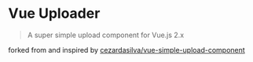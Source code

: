 # Vue Uploader


> A super simple upload component for Vue.js 2.x

forked from and inspired by [cezardasilva/vue-simple-upload-component](https://github.com/cezardasilva/vue-simple-upload-component)


